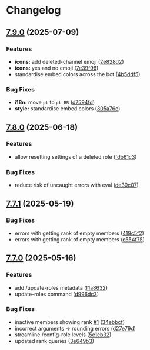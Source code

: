 # Changelog

## [7.9.0](https://github.com/Rapha01/activityRank-bot/compare/bot-v7.8.0...bot-v7.9.0) (2025-07-09)


### Features

* **icons:** add deleted-channel emoji ([2e828d2](https://github.com/Rapha01/activityRank-bot/commit/2e828d2d9435224087dd3398efb687277f700564))
* **icons:** yes and no emoji ([7e39f96](https://github.com/Rapha01/activityRank-bot/commit/7e39f9666fb30aafaa69515c114baca4da5265b0))
* standardise embed colors across the bot ([4b5ddf5](https://github.com/Rapha01/activityRank-bot/commit/4b5ddf51878d32f40be3446a6343a6a9a0bd2663))


### Bug Fixes

* **i18n:** move `pt` to `pt-BR` ([d7594fd](https://github.com/Rapha01/activityRank-bot/commit/d7594fd7cb74340e3f3bbc8af7c8c8bdec58ab9c))
* **style:** standardise embed colors ([305a76e](https://github.com/Rapha01/activityRank-bot/commit/305a76e1be5d22b16295dfefe79889dacce79634))

## [7.8.0](https://github.com/Rapha01/activityRank-bot/compare/bot-v7.7.1...bot-v7.8.0) (2025-06-18)


### Features

* allow resetting settings of a deleted role ([fdb61c3](https://github.com/Rapha01/activityRank-bot/commit/fdb61c3a78101e6dbd5eb52523cbc1982bdfb47e))


### Bug Fixes

* reduce risk of uncaught errors with eval ([de30c07](https://github.com/Rapha01/activityRank-bot/commit/de30c076dfe3a6f82b9c3621f1b53471a50913ed))

## [7.7.1](https://github.com/Rapha01/activityRank-bot/compare/bot-v7.7.0...bot-v7.7.1) (2025-05-19)


### Bug Fixes

* errors with getting rank of empty members ([419c5f2](https://github.com/Rapha01/activityRank-bot/commit/419c5f287dbb488ca544ee25ca7811a91e0a5931))
* errors with getting rank of empty members ([e554f75](https://github.com/Rapha01/activityRank-bot/commit/e554f75eb682aabaf4ba32ac6bada8d802f740f5))

## [7.7.0](https://github.com/Rapha01/activityRank-bot/compare/bot/v7.6.1...bot-v7.7.0) (2025-05-16)


### Features

* add /update-roles metadata ([f1a8632](https://github.com/Rapha01/activityRank-bot/commit/f1a8632423ad466e7144be4b7998ba697714abf4))
* update-roles command ([d996dc3](https://github.com/Rapha01/activityRank-bot/commit/d996dc31054e2ef588d6f48c1a5c547ae33d94af))


### Bug Fixes

* inactive members showing rank [#1](https://github.com/Rapha01/activityRank-bot/issues/1) ([34ebbcf](https://github.com/Rapha01/activityRank-bot/commit/34ebbcfb405f47295462bd4f82da31d56dce2ee4))
* incorrect arguments -&gt; rounding errors ([d27e79d](https://github.com/Rapha01/activityRank-bot/commit/d27e79dfa65ca474ff582d2afafdeb2c982a42e4))
* streamline /config-role levels ([5e1eb32](https://github.com/Rapha01/activityRank-bot/commit/5e1eb32893fcd93acf99710c480c5d84b5e3c4ab))
* updated rank queries ([3e649b3](https://github.com/Rapha01/activityRank-bot/commit/3e649b362e477827c4c0716e2daf74f1fe1f225c))
